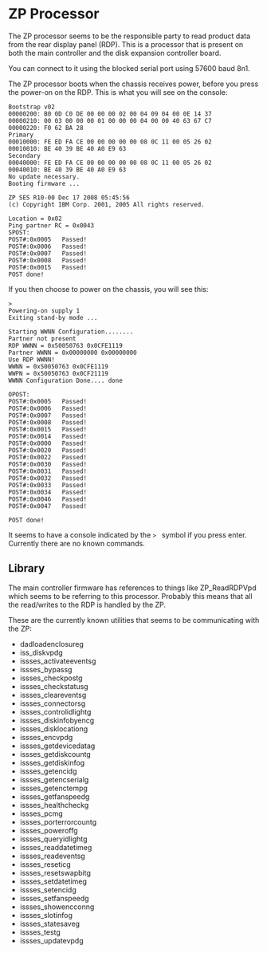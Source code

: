 # ZP Processor

The ZP processor seems to be the responsible party to read product data from the rear display panel (RDP).
This is a processor that is present on both the main controller and the disk expansion controller board.

You can connect to it using the blocked serial port using 57600 baud 8n1.

The ZP processor boots when the chassis receives power, before you press the power-on on the RDP. This
is what you will see on the console:

```
Bootstrap v02
00000200: B0 0D C0 DE 00 00 00 02 00 04 09 04 00 0E 14 37
00000210: 00 03 00 00 00 01 00 00 00 04 00 00 40 63 67 C7
00000220: F0 62 BA 28
Primary
00010000: FE ED FA CE 00 00 00 00 00 08 0C 11 00 05 26 02
00010010: BE 40 39 BE 40 A0 E9 63
Secondary
00040000: FE ED FA CE 00 00 00 00 00 08 0C 11 00 05 26 02
00040010: BE 40 39 BE 40 A0 E9 63 
No update necessary.
Booting firmware ...

ZP SES R10-00 Dec 17 2008 05:45:56
(c) Copyright IBM Corp. 2001, 2005 All rights reserved.

Location = 0x02 
Ping partner RC = 0x0043
SPOST:
POST#:0x0005   Passed!
POST#:0x0006   Passed!
POST#:0x0007   Passed!
POST#:0x0008   Passed!
POST#:0x0015   Passed!
POST done!
```

If you then choose to power on the chassis, you will see this:

```
>  
Powering-on supply 1 
Exiting stand-by mode ... 

Starting WWNN Configuration........ 
Partner not present 
RDP WWNN = 0x50050763 0x0CFE1119
Partner WWNN = 0x00000000 0x00000000
Use RDP WWNN!
WWNN = 0x50050763 0x0CFE1119
WWPN = 0x50050763 0x0CF21119
WWNN Configuration Done.... done

OPOST:
POST#:0x0005   Passed!
POST#:0x0006   Passed!
POST#:0x0007   Passed!
POST#:0x0008   Passed!
POST#:0x0015   Passed!
POST#:0x0014   Passed!
POST#:0x0000   Passed!
POST#:0x0020   Passed!
POST#:0x0022   Passed!
POST#:0x0030   Passed!
POST#:0x0031   Passed!
POST#:0x0032   Passed!
POST#:0x0033   Passed!
POST#:0x0034   Passed!
POST#:0x0046   Passed!
POST#:0x0047   Passed!

POST done!
```

It seems to have a console indicated by the `> ` symbol if you press enter. Currently there are no known commands.

## Library

The main controller firmware has references to things like ZP_ReadRDPVpd which seems to be referring to this processor. Probably
this means that all the read/writes to the RDP is handled by the ZP. 

These are the currently known utilities that seems to be communicating with the ZP:

 * dadloadenclosureg
 * iss_diskvpdg
 * issses_activateeventsg
 * issses_bypassg
 * issses_checkpostg
 * issses_checkstatusg
 * issses_cleareventsg
 * issses_connectorsg
 * issses_controlidlightg
 * issses_diskinfobyencg
 * issses_disklocationg
 * issses_encvpdg
 * issses_getdevicedatag
 * issses_getdiskcountg
 * issses_getdiskinfog
 * issses_getencidg
 * issses_getencserialg
 * issses_getenctempg
 * issses_getfanspeedg
 * issses_healthcheckg
 * issses_pcmg
 * issses_porterrorcountg
 * issses_poweroffg
 * issses_queryidlightg
 * issses_readdatetimeg
 * issses_readeventsg
 * issses_reseticg
 * issses_resetswapbitg
 * issses_setdatetimeg
 * issses_setencidg
 * issses_setfanspeedg
 * issses_showencconng
 * issses_slotinfog
 * issses_statesaveg
 * issses_testg
 * issses_updatevpdg
